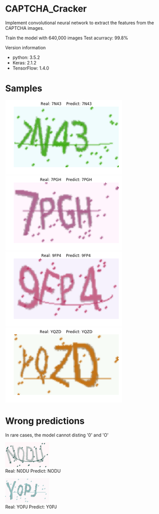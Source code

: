# CAPTCHA_Cracker

Implement convolutional neural network to extract the features from the CAPTCHA images.

Train the model with 640,000 images
Test acurracy: 99.8%

Version information
- python: 3.5.2
- Keras: 2.1.2
- TensorFlow: 1.4.0

# Samples
![](https://github.com/ZhongzhuPeng/CAPTCHA_Cracker/blob/master/sample_images_of_results/7N43.png?raw=true)
![](https://github.com/ZhongzhuPeng/CAPTCHA_Cracker/blob/master/sample_images_of_results/7PGH.png?raw=true)
![](https://github.com/ZhongzhuPeng/CAPTCHA_Cracker/blob/master/sample_images_of_results/9FP4.png?raw=true)
![](https://github.com/ZhongzhuPeng/CAPTCHA_Cracker/blob/master/sample_images_of_results/YQZD.png?raw=true)

# Wrong predictions

In rare cases, the model cannot disting '0' and 'O'

![](https://github.com/ZhongzhuPeng/CAPTCHA_Cracker/blob/master/test_img/N0DU.jpg?raw=true)    
Real: N0DU    Predict: NODU

![](https://github.com/ZhongzhuPeng/CAPTCHA_Cracker/blob/master/test_img/YOPJ.jpg?raw=true)    
Real: YOPJ    Predict: Y0PJ
